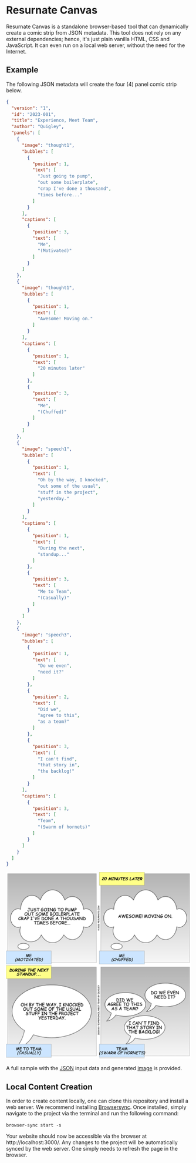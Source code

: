 # Resurnate Canvas

Resurnate Canvas is a standalone browser-based tool that can dynamically create a comic strip from JSON metadata.
This tool does not rely on any external dependencies; hence, it's just plain vanilla HTML, CSS and JavaScript.
It can even run on a local web server, without the need for the Internet.

## Example

The following JSON metadata will create the four (4) panel comic strip below.

```json
{
  "version": "1",
  "id": "2023-001",
  "title": "Experience, Meet Team",
  "author": "Quigley",
  "panels": [
    {
      "image": "thought1",
      "bubbles": [
        {
          "position": 1,
          "text": [
            "Just going to pump",
            "out some boilerplate",
            "crap I've done a thousand",
            "times before..."
          ]
        }
      ],
      "captions": [
        {
          "position": 3,
          "text": [
            "Me",
            "(Motivated)"
          ]
        }
      ]
    },
    {
      "image": "thought1",
      "bubbles": [
        {
          "position": 1,
          "text": [
            "Awesome! Moving on."
          ]
        }
      ],
      "captions": [
        {
          "position": 1,
          "text": [
            "20 minutes later"
          ]
        },
        {
          "position": 3,
          "text": [
            "Me",
            "(Chuffed)"
          ]
        }
      ]
    },
    {
      "image": "speech1",
      "bubbles": [
        {
          "position": 1,
          "text": [
            "Oh by the way, I knocked",
            "out some of the usual",
            "stuff in the project",
            "yesterday."
          ]
        }
      ],
      "captions": [
        {
          "position": 1,
          "text": [
            "During the next",
            "standup..."
          ]
        },
        {
          "position": 3,
          "text": [
            "Me to Team",
            "(Casually)"
          ]
        }
      ]
    },
    {
      "image": "speech3",
      "bubbles": [
        {
          "position": 1,
          "text": [
            "Do we even",
            "need it?"
          ]
        },
        {
          "position": 2,
          "text": [
            "Did we",
            "agree to this",
            "as a team?"
          ]
        },
        {
          "position": 3,
          "text": [
            "I can't find",
            "that story in",
            "the backlog!"
          ]
        }
      ],
      "captions": [
        {
          "position": 3,
          "text": [
            "Team",
            "(Swarm of hornets)"
          ]
        }
      ]
    }
  ]
}
```

![Sample](./doc/snippet.png)

A full sample with the [JSON](./doc/sample.json) input data and generated [image](./doc/sample.png) is provided.

## Local Content Creation

In order to create content locally, one can clone this repository and install a web server.
We recommend installing [Browsersync](https://browsersync.io/).
Once installed, simply navigate to the project via the terminal and run the following command:

`browser-sync start -s`

Your website should now be accessible via the browser at http://localhost:3000/.
Any changes to the project will be automatically synced by the web server.
One simply needs to refresh the page in the browser.
